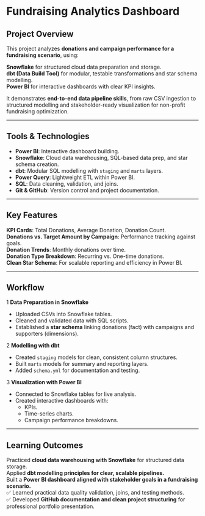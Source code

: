 # Fundraising Analytics Dashboard

##  Project Overview

This project analyzes **donations and campaign performance for a fundraising scenario**, using:

 **Snowflake** for structured cloud data preparation and storage.  
 **dbt (Data Build Tool)** for modular, testable transformations and star schema modelling.  
 **Power BI** for interactive dashboards with clear KPI insights.

It demonstrates **end-to-end data pipeline skills**, from raw CSV ingestion to structured modelling and stakeholder-ready visualization for non-profit fundraising optimization.

---

##  Tools & Technologies

- **Power BI**: Interactive dashboard building.
- **Snowflake**: Cloud data warehousing, SQL-based data prep, and star schema creation.
- **dbt**: Modular SQL modelling with `staging` and `marts` layers.
- **Power Query**: Lightweight ETL within Power BI.
- **SQL**: Data cleaning, validation, and joins.
- **Git & GitHub**: Version control and project documentation.

---

##  Key Features

 **KPI Cards**: Total Donations, Average Donation, Donation Count.  
 **Donations vs. Target Amount by Campaign**: Performance tracking against goals.  
 **Donation Trends**: Monthly donations over time.  
 **Donation Type Breakdown**: Recurring vs. One-time donations.  
 **Clean Star Schema**: For scalable reporting and efficiency in Power BI.

---

##  Workflow

1️ **Data Preparation in Snowflake**
- Uploaded CSVs into Snowflake tables.
- Cleaned and validated data with SQL scripts.
- Established a **star schema** linking donations (fact) with campaigns and supporters (dimensions).

2️ **Modelling with dbt**
- Created `staging` models for clean, consistent column structures.
- Built `marts` models for summary and reporting layers.
- Added `schema.yml` for documentation and testing.

3️ **Visualization with Power BI**
- Connected to Snowflake tables for live analysis.
- Created interactive dashboards with:
   - KPIs.
   - Time-series charts.
   - Campaign performance breakdowns.

---

## Learning Outcomes

Practiced **cloud data warehousing with Snowflake** for structured data storage.  
Applied **dbt modelling principles for clear, scalable pipelines.**  
Built a **Power BI dashboard aligned with stakeholder goals in a fundraising scenario.**  
✅ Learned practical data quality validation, joins, and testing methods.  
✅ Developed **GitHub documentation and clean project structuring** for professional portfolio presentation.
